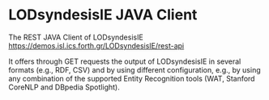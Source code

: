 # LODsyndesisIE JAVA Client
The REST JAVA Client of LODsyndesisIE https://demos.isl.ics.forth.gr/LODsyndesisIE/rest-api

It offers through GET requests the output of LODsyndesisIE in several formats (e.g., RDF, CSV) and by using different configuration, e.g., by using any combination of the supported Entity Recognition tools (WAT, Stanford CoreNLP and DBpedia Spotlight). 




